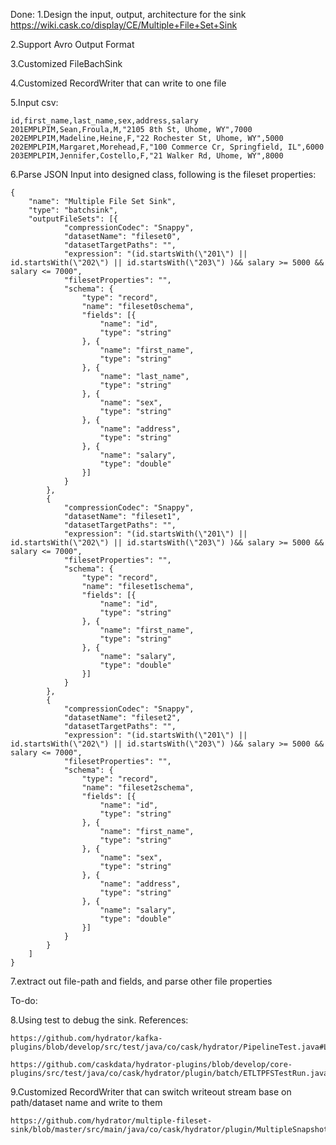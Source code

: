 Done:
1.Design the input, output, architecture for the sink
https://wiki.cask.co/display/CE/Multiple+File+Set+Sink

2.Support Avro Output Format

3.Customized FileBachSink

4.Customized RecordWriter that can write to one file

5.Input csv:
```
id,first_name,last_name,sex,address,salary
201EMPLPIM,Sean,Froula,M,"2105 8th St, Uhome, WY",7000
202EMPLPIM,Madeline,Heine,F,"22 Rochester St, Uhome, WY",5000
202EMPLPIM,Margaret,Morehead,F,"100 Commerce Cr, Springfield, IL",6000
203EMPLPIM,Jennifer,Costello,F,"21 Walker Rd, Uhome, WY",8000
```

6.Parse JSON Input into designed class, following is the fileset properties:
```
{
	"name": "Multiple File Set Sink",
	"type": "batchsink",
	"outputFileSets": [{
			"compressionCodec": "Snappy",
			"datasetName": "fileset0",
			"datasetTargetPaths": "",
			"expression": "(id.startsWith(\"201\") || id.startsWith(\"202\") || id.startsWith(\"203\") )&& salary >= 5000 && salary <= 7000",
			"filesetProperties": "",
			"schema": {
				"type": "record",
				"name": "fileset0schema",
				"fields": [{
					"name": "id",
					"type": "string"
				}, {
					"name": "first_name",
					"type": "string"
				}, {
					"name": "last_name",
					"type": "string"
				}, {
					"name": "sex",
					"type": "string"
				}, {
					"name": "address",
					"type": "string"
				}, {
					"name": "salary",
					"type": "double"
				}]
			}
		},
		{
			"compressionCodec": "Snappy",
			"datasetName": "fileset1",
			"datasetTargetPaths": "",
			"expression": "(id.startsWith(\"201\") || id.startsWith(\"202\") || id.startsWith(\"203\") )&& salary >= 5000 && salary <= 7000",
			"filesetProperties": "",
			"schema": {
				"type": "record",
				"name": "fileset1schema",
				"fields": [{
					"name": "id",
					"type": "string"
				}, {
					"name": "first_name",
					"type": "string"
				}, {
					"name": "salary",
					"type": "double"
				}]
			}
		},
		{
			"compressionCodec": "Snappy",
			"datasetName": "fileset2",
			"datasetTargetPaths": "",
			"expression": "(id.startsWith(\"201\") || id.startsWith(\"202\") || id.startsWith(\"203\") )&& salary >= 5000 && salary <= 7000",
			"filesetProperties": "",
			"schema": {
				"type": "record",
				"name": "fileset2schema",
				"fields": [{
					"name": "id",
					"type": "string"
				}, {
					"name": "first_name",
					"type": "string"
				}, {
					"name": "sex",
					"type": "string"
				}, {
					"name": "address",
					"type": "string"
				}, {
					"name": "salary",
					"type": "double"
				}]
			}
		}
	]
}

```
7.extract out file-path and fields, and parse other file properties

To-do:

8.Using test to debug the sink.
References:
```
https://github.com/hydrator/kafka-plugins/blob/develop/src/test/java/co/cask/hydrator/PipelineTest.java#L114

https://github.com/caskdata/hydrator-plugins/blob/develop/core-plugins/src/test/java/co/cask/hydrator/plugin/batch/ETLTPFSTestRun.java
```

9.Customized RecordWriter that can switch writeout stream base on  path/dataset name and write to them
```
https://github.com/hydrator/multiple-fileset-sink/blob/master/src/main/java/co/cask/hydrator/plugin/MultipleSnapshotFilesetSinkOutputFormat.java
```

